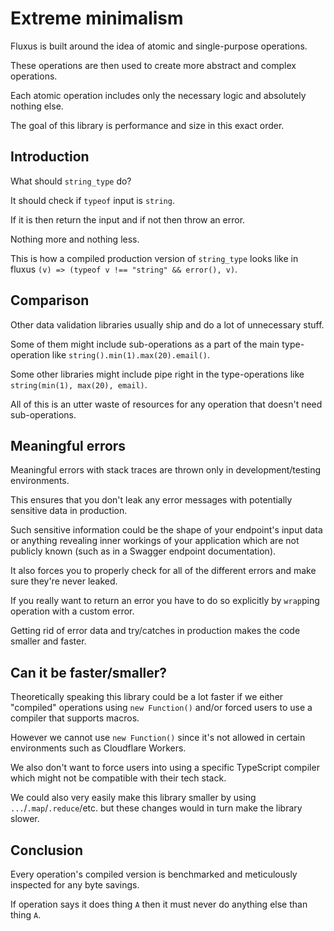 # Extreme minimalism

Fluxus is built around the idea of atomic and single-purpose operations.

These operations are then used to create more abstract and complex operations.

Each atomic operation includes only the necessary logic and absolutely nothing else.

The goal of this library is performance and size in this exact order.

## Introduction

What should `string_type` do?

It should check if `typeof` input is `string`.

If it is then return the input and if not then throw an error.

Nothing more and nothing less.

This is how a compiled production version of `string_type` looks like in fluxus `(v) => (typeof v !== "string" && error(), v)`.

## Comparison

Other data validation libraries usually ship and do a lot of unnecessary stuff.

Some of them might include sub-operations as a part of the main type-operation like `string().min(1).max(20).email()`.

Some other libraries might include pipe right in the type-operations like `string(min(1), max(20), email)`.

All of this is an utter waste of resources for any operation that doesn't need sub-operations.

## Meaningful errors

Meaningful errors with stack traces are thrown only in development/testing environments.

This ensures that you don't leak any error messages with potentially sensitive data in production.

Such sensitive information could be the shape of your endpoint's input data or anything revealing inner workings of your application which are not publicly known (such as in a Swagger endpoint documentation).

It also forces you to properly check for all of the different errors and make sure they're never leaked.

If you really want to return an error you have to do so explicitly by `wrap`ping operation with a custom error.

Getting rid of error data and try/catches in production makes the code smaller and faster.

## Can it be faster/smaller?

Theoretically speaking this library could be a lot faster if we either "compiled" operations using `new Function()` and/or forced users to use a compiler that supports macros.

However we cannot use `new Function()` since it's not allowed in certain environments such as Cloudflare Workers.

We also don't want to force users into using a specific TypeScript compiler which might not be compatible with their tech stack.

We could also very easily make this library smaller by using `...`/`.map`/`.reduce`/etc. but these changes would in turn make the library slower.

## Conclusion

Every operation's compiled version is benchmarked and meticulously inspected for any byte savings.

If operation says it does thing `A` then it must never do anything else than thing `A`.
